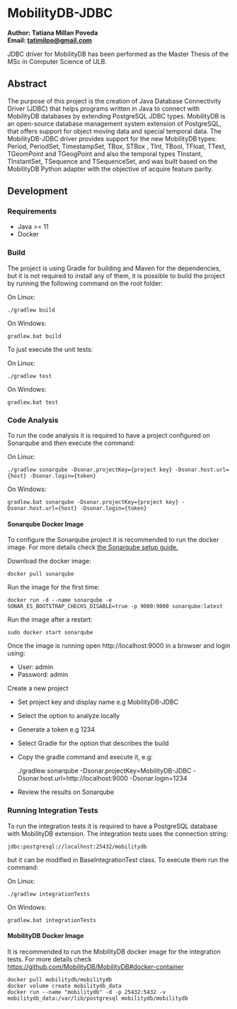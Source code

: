 # MobilityDB-JDBC

**Author: Tatiana Millan Poveda**<br>
**Email: tatimilpo@gmail.com**

JDBC driver for MobilityDB has been performed as the Master Thesis of the MSc in Computer Science of ULB.


## Abstract
The purpose of this project is the creation of Java Database Connectivity Driver (JDBC) that helps programs written in Java to connect with MobilityDB databases by extending PostgreSQL JDBC types. MobilityDB is an open-source database management system extension of PostgreSQL, that offers support for object moving data and special temporal data.
The MobilityDB-JDBC driver provides support for the new MobilityDB  types: Period, PeriodSet, TimestampSet, TBox, STBox , TInt, TBool, TFloat, TText, TGeomPoint and TGeogPoint and also the temporal types TInstant, TInstantSet, TSequence and TSequenceSet, and was built based on the MobilityDB Python adapter with the objective of acquire feature parity.


## Development
### Requirements
- Java >= 11
- Docker

### Build
The project is using Gradle for building and Maven for the dependencies, but it is not required to install any of them, it is possible to build the project by running the following command on the root folder:
 
On Linux:

    ./gradlew build
On Windows:

    gradlew.bat build
    
To just execute the unit tests:

On Linux:

    ./gradlew test
On Windows:

    gradlew.bat test

### Code Analysis 
To run the code analysis it is required to have a project configured on Sonarqube and then execute the command:

On Linux:

    ./gradlew sonarqube -Dsonar.projectKey={project key} -Dsonar.host.url={host} -Dsonar.login={token}
On Windows:

    gradlew.bat sonarqube -Dsonar.projectKey={project key} -Dsonar.host.url={host} -Dsonar.login={token}

#### Sonarqube Docker Image
To configure the Sonarqube project it is recommended to run the docker image.
For more details check [the Sonarqube setup guide.](https://docs.sonarqube.org/latest/setup/get-started-2-minutes/)

Download the docker image:

    docker pull sonarqube
    
Run the image for the first time:

    docker run -d --name sonarqube -e SONAR_ES_BOOTSTRAP_CHECKS_DISABLE=true -p 9000:9000 sonarqube:latest

Run the image after a restart:

    sudo docker start sonarqube

Once the image is running open http://localhost:9000  in a browser and login using:
- User: admin
- Password: admin

Create a new project
- Set project key and display name e.g MobilityDB-JDBC
- Select the option to analyze locally
- Generate a token e.g 1234
- Select Gradle for the option that describes the build
- Copy the gradle command and execute it, e.g:

   
    ./gradlew sonarqube -Dsonar.projectKey=MobilityDB-JDBC -Dsonar.host.url=http://localhost:9000 -Dsonar.login=1234
    
- Review the results on Sonarqube
### Running Integration Tests
To run the integration tests it is required to have a PostgreSQL database with MobilityDB extension.
The integration tests uses the connection string:
    
    jdbc:postgresql://localhost:25432/mobilitydb
    
but it can be modified in BaseIntegrationTest class.
To execute them run the command:

On Linux:

    ./gradlew integrationTests
On Windows:

    gradlew.bat integrationTests

#### MobilityDB Docker Image
It is recommended to run the MobilityDB docker image for the integration tests.
For more details check https://github.com/MobilityDB/MobilityDB#docker-container

    docker pull mobilitydb/mobilitydb
    docker volume create mobilitydb_data
    docker run --name "mobilitydb" -d -p 25432:5432 -v mobilitydb_data:/var/lib/postgresql mobilitydb/mobilitydb
